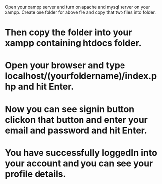 Open your xampp server and turn on apache and mysql server on your xampp.
 Create one folder for above file and copy that two files into folder.
# Then copy the folder into your xampp containing htdocs folder.
# Open your browser and type localhost/(yourfoldername)/index.php   and hit Enter.
# Now you can see signin button clickon that button and enter your email and password and hit Enter.
# You have successfully loggedIn into your account and you can see your profile details.
